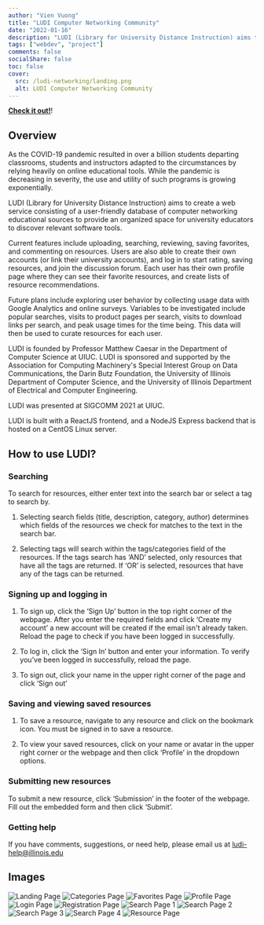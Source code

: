 ```yaml
---
author: "Vien Vuong"
title: "LUDI Computer Networking Community"
date: "2022-01-16"
description: "LUDI (Library for University Distance Instruction) aims to create a web service consisting of a user-friendly database of computer networking educational sources to provide an organized space for university educators to discover relevant software tools."
tags: ["webdev", "project"]
comments: false
socialShare: false
toc: false
cover:
  src: /ludi-networking/landing.png
  alt: LUDI Computer Networking Community
---
```


[**Check it out!**](https://ludi.cs.illinois.edu)!

## Overview

As the COVID-19 pandemic resulted in over a billion students departing classrooms, students and instructors adapted to the circumstances by relying heavily on online educational tools. While the pandemic is decreasing in severity, the use and utility of such programs is growing exponentially.

LUDI (Library for University Distance Instruction) aims to create a web service consisting of a user-friendly database of computer networking educational sources to provide an organized space for university educators to discover relevant software tools.

Current features include uploading, searching, reviewing, saving favorites, and commenting on resources. Users are also able to create their own accounts (or link their university accounts), and log in to start rating, saving resources, and join the discussion forum. Each user has their own profile page where they can see their favorite resources, and create lists of resource recommendations.

Future plans include exploring user behavior by collecting usage data with Google Analytics and online surveys. Variables to be investigated include popular searches, visits to product pages per search, visits to download links per search, and peak usage times for the time being. This data will then be used to curate resources for each user.

LUDI is founded by Professor Matthew Caesar in the Department of Computer Science at UIUC. LUDI is sponsored and supported by the Association for Computing Machinery's Special Interest Group on Data Communications, the Darin Butz Foundation, the University of Illinois Department of Computer Science, and the University of Illinois Department of Electrical and Computer Engineering.

LUDI was presented at SIGCOMM 2021 at UIUC.

LUDI is built with a ReactJS frontend, and a NodeJS Express backend that is hosted on a CentOS Linux server.

## How to use LUDI?

### Searching

To search for resources, either enter text into the search bar or select a tag to search by.

1. Selecting search fields (title, description, category, author) determines which fields of the resources we check for matches to the text in the search bar.

2. Selecting tags will search within the tags/categories field of the resources. If the tags search has ‘AND’ selected, only resources that have all the tags are returned. If ‘OR’ is selected, resources that have any of the tags can be returned.

### Signing up and logging in

1. To sign up, click the ‘Sign Up’ button in the top right corner of the webpage. After you enter the required fields and click ‘Create my account’ a new account will be created if the email isn't already taken. Reload the page to check if you have been logged in successfully.

2. To log in, click the ‘Sign In’ button and enter your information. To verify you’ve been logged in successfully, reload the page.

3. To sign out, click your name in the upper right corner of the page and click ‘Sign out’

### Saving and viewing saved resources

1. To save a resource, navigate to any resource and click on the bookmark icon. You must be signed in to save a resource.

2. To view your saved resources, click on your name or avatar in the upper right corner or the webpage and then click ‘Profile’ in the dropdown options.

### Submitting new resources

To submit a new resource, click ‘Submission’ in the footer of the webpage. Fill out the embedded form and then click ‘Submit’.

### Getting help

If you have comments, suggestions, or need help, please email us at ludi-help@illinois.edu

## Images

![Landing Page](/ludi-networking/landing-light.png)
![Categories Page](/ludi-networking/categories.png)
![Favorites Page](/ludi-networking/favorites.png)
![Profile Page](/ludi-networking/profile.png)
![Login Page](/ludi-networking/login.png)
![Registration Page](/ludi-networking/registration.png)
![Search Page 1](/ludi-networking/search1.png)
![Search Page 2](/ludi-networking/search2.png)
![Search Page 3](/ludi-networking/search3.png)
![Search Page 4](/ludi-networking/search4.png)
![Resource Page](/ludi-networking/resource.png)
